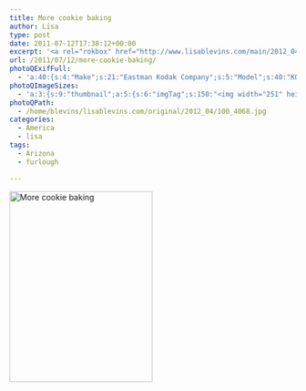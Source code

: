 ```yaml
---
title: More cookie baking
author: Lisa
type: post
date: 2011-07-12T17:38:12+00:00
excerpt: '<a rel="rokbox" href="http://www.lisablevins.com/main/2012_04/100_4068.jpg" title="More cookie baking"><img width="251" height="335" alt="More cookie baking" src="http://www.lisablevins.com/thumbnail/2012_04/100_4068.jpg" class="photoQexcerpt photoQLinkImg" /></a>'
url: /2011/07/12/more-cookie-baking/
photoQExifFull:
  - 'a:40:{s:4:"Make";s:21:"Eastman Kodak Company";s:5:"Model";s:40:"KODAK EASYSHARE C813 ZOOM DIGITAL CAMERA";s:11:"Orientation";s:17:"1: Normal (0 deg)";s:11:"xResolution";s:3:"480";s:11:"yResolution";s:3:"480";s:14:"ResolutionUnit";s:4:"Inch";s:8:"Software";s:15:"QuickTime 7.6.6";s:8:"DateTime";s:19:"2011:07:12 21:43:16";s:12:"HostComputer";s:15:"Mac OS X 10.6.7";s:12:"ExposureTime";s:8:"1/64 sec";s:7:"FNumber";s:5:"f/2.7";s:15:"ExposureProgram";s:7:"Program";s:15:"ISOSpeedRatings";s:3:"200";s:11:"ExifVersion";s:11:"version 2.2";s:16:"DateTimeOriginal";s:19:"2011:07:12 18:38:12";s:17:"DateTimedigitized";s:19:"2011:07:12 18:38:12";s:17:"ShutterSpeedValue";s:8:"1/63 sec";s:13:"ApertureValue";s:5:"f/2.7";s:17:"ExposureBiasValue";s:4:"0 EV";s:16:"MaxApertureValue";s:5:"f/2.7";s:12:"MeteringMode";s:13:"Multi-Segment";s:11:"LightSource";s:15:"Unknown or Auto";s:5:"Flash";s:16:"Flash, Auto-Mode";s:11:"FocalLength";s:4:"6 mm";s:15:"FlashPixVersion";s:9:"version 1";s:10:"ColorSpace";s:4:"sRGB";s:14:"ExifImageWidth";s:11:"3296 pixels";s:15:"ExifImageHeight";s:11:"2472 pixels";s:13:"ExposureIndex";s:3:"200";s:13:"SensingMethod";s:35:"Unknown: One Chip Color Area Sensor";s:10:"FileSource";s:20:"Digital Still Camera";s:9:"SceneType";s:21:"Directly Photographed";s:12:"ExposureMode";s:1:"0";s:12:"WhiteBalance";s:1:"0";s:16:"DigitalZoomRatio";s:1:"0";s:16:"SceneCaptureMode";s:1:"0";s:8:"Contrast";s:1:"0";s:10:"Saturation";s:1:"0";s:9:"Sharpness";s:1:"0";s:20:"FocalLength35mmEquiv";s:0:"";}'
photoQImageSizes:
  - 'a:3:{s:9:"thumbnail";a:5:{s:6:"imgTag";s:150:"<img width="251" height="335" alt="More cookie baking" src="http://www.lisablevins.com/thumbnail/2012_04/100_4068.jpg" class="PhotoQImg" />";s:6:"imgUrl";s:68:"http://www.lisablevins.com/thumbnail/2012_04/100_4068.jpg";s:7:"imgPath";s:71:"/home/blevins/lisablevins.com/thumbnail/2012_04/100_4068.jpg";s:8:"imgWidth";s:3:"251";s:9:"imgHeight";s:3:"335";}s:4:"main";a:5:{s:6:"imgTag";s:145:"<img width="394" height="525" alt="More cookie baking" src="http://www.lisablevins.com/main/2012_04/100_4068.jpg" class="PhotoQImg" />";s:6:"imgUrl";s:63:"http://www.lisablevins.com/main/2012_04/100_4068.jpg";s:7:"imgPath";s:66:"/home/blevins/lisablevins.com/main/2012_04/100_4068.jpg";s:8:"imgWidth";s:3:"394";s:9:"imgHeight";s:3:"525";}s:8:"original";a:5:{s:6:"imgTag";s:151:"<img width="2472" height="3296" alt="More cookie baking" src="http://www.lisablevins.com/original/2012_04/100_4068.jpg" class="PhotoQImg" />";s:6:"imgUrl";s:67:"http://www.lisablevins.com/original/2012_04/100_4068.jpg";s:7:"imgPath";s:70:"/home/blevins/lisablevins.com/original/2012_04/100_4068.jpg";s:8:"imgWidth";s:4:"2472";s:9:"imgHeight";s:4:"3296";}}'
photoQPath:
  - /home/blevins/lisablevins.com/original/2012_04/100_4068.jpg
categories:
  - America
  - lisa
tags:
  - Arizona
  - furlough

---
```

<a rel="lightbox" href="http://www.lisablevins.com/main/2012_04/100_4068.jpg" title="More cookie baking"><img width="251" height="335" alt="More cookie baking" src="http://www.lisablevins.com/thumbnail/2012_04/100_4068.jpg" class="photoQcontent photoQLinkImg" /></a>

<div class="photoQDescr">
</div>